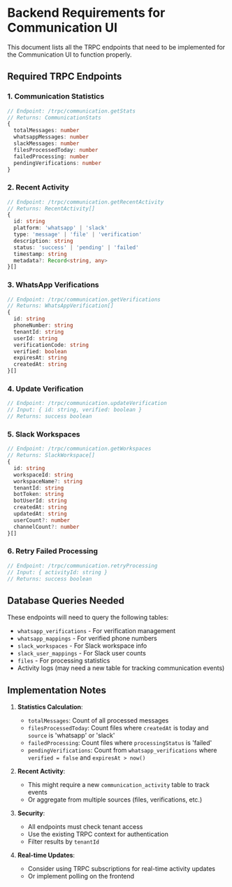 # Backend Requirements for Communication UI

This document lists all the TRPC endpoints that need to be implemented for the Communication UI to function properly.

## Required TRPC Endpoints

### 1. Communication Statistics
```typescript
// Endpoint: /trpc/communication.getStats
// Returns: CommunicationStats
{
  totalMessages: number
  whatsappMessages: number
  slackMessages: number
  filesProcessedToday: number
  failedProcessing: number
  pendingVerifications: number
}
```

### 2. Recent Activity
```typescript
// Endpoint: /trpc/communication.getRecentActivity
// Returns: RecentActivity[]
{
  id: string
  platform: 'whatsapp' | 'slack'
  type: 'message' | 'file' | 'verification'
  description: string
  status: 'success' | 'pending' | 'failed'
  timestamp: string
  metadata?: Record<string, any>
}[]
```

### 3. WhatsApp Verifications
```typescript
// Endpoint: /trpc/communication.getVerifications
// Returns: WhatsAppVerification[]
{
  id: string
  phoneNumber: string
  tenantId: string
  userId: string
  verificationCode: string
  verified: boolean
  expiresAt: string
  createdAt: string
}[]
```

### 4. Update Verification
```typescript
// Endpoint: /trpc/communication.updateVerification
// Input: { id: string, verified: boolean }
// Returns: success boolean
```

### 5. Slack Workspaces
```typescript
// Endpoint: /trpc/communication.getWorkspaces
// Returns: SlackWorkspace[]
{
  id: string
  workspaceId: string
  workspaceName?: string
  tenantId: string
  botToken: string
  botUserId: string
  createdAt: string
  updatedAt: string
  userCount?: number
  channelCount?: number
}[]
```

### 6. Retry Failed Processing
```typescript
// Endpoint: /trpc/communication.retryProcessing
// Input: { activityId: string }
// Returns: success boolean
```

## Database Queries Needed

These endpoints will need to query the following tables:
- `whatsapp_verifications` - For verification management
- `whatsapp_mappings` - For verified phone numbers
- `slack_workspaces` - For Slack workspace info
- `slack_user_mappings` - For Slack user counts
- `files` - For processing statistics
- Activity logs (may need a new table for tracking communication events)

## Implementation Notes

1. **Statistics Calculation**:
   - `totalMessages`: Count of all processed messages
   - `filesProcessedToday`: Count files where `createdAt` is today and `source` is 'whatsapp' or 'slack'
   - `failedProcessing`: Count files where `processingStatus` is 'failed'
   - `pendingVerifications`: Count from `whatsapp_verifications` where `verified = false` and `expiresAt > now()`

2. **Recent Activity**:
   - This might require a new `communication_activity` table to track events
   - Or aggregate from multiple sources (files, verifications, etc.)

3. **Security**:
   - All endpoints must check tenant access
   - Use the existing TRPC context for authentication
   - Filter results by `tenantId`

4. **Real-time Updates**:
   - Consider using TRPC subscriptions for real-time activity updates
   - Or implement polling on the frontend